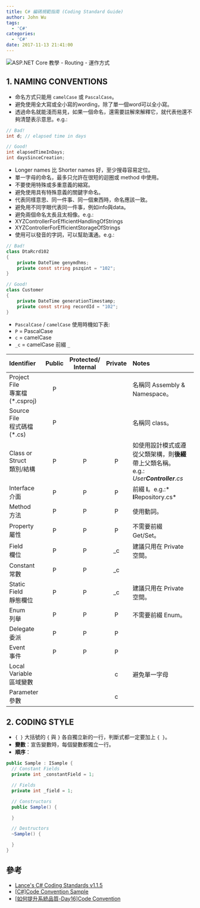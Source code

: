 ```yaml
---
title: C# 編碼規範指南 (Coding Standard Guide)
author: John Wu
tags:
  - 'C#'
categories:
  - 'C#'
date: 2017-11-13 21:41:00
---
```

![ASP.NET Core 教學 - Routing - 運作方式](/images/pasted-115.png)


<!-- more -->

## 1.	NAMING CONVENTIONS

* 命名方式只能用 `camelCase` 或 `PascalCase`。  
* 避免使用全大寫或全小寫的wording，除了單一個word可以全小寫。  
* 透過命名就能淺而易見，如果一個命名，還需要註解來解釋它，就代表他還不夠清楚表示意思。e.g.:  

```cs
// Bad!
int d; // elapsed time in days 

// Good!
int elapsedTimeInDays;
int daysSinceCreation;
```

*	Longer names 比 Shorter names 好，至少搜尋容易定位。  
* 單一字母的命名，最多只允許在很短的迴圈或 method 中使用。  
*	不要使用特殊或多重意義的縮寫。  
*	避免使用具有特殊意義的關鍵字命名。  
*	代表同樣意思、同一件事、同一個東西時，命名應該一致。  
*	避免用不同字眼代表同一件事，例如info與data。  
*	避免兩個命名太長且太相像。e.g.:  
 * XYZControllerForEfficientHandlingOfStrings  
 * XYZControllerForEfficientStorageOfStrings  
* 使用可以發音的字詞，可以幫助溝通。e.g.:

```cs
// Bad!
class DtaRcrd102
{
    private DateTime genymdhms;
    private const string pszqint = "102";
}

// Good!
class Customer
{
    private DateTime generationTimestamp;
    private const string recordId = "102";
}
```

* `PascalCase` / `camelCase` 使用時機如下表:
 * `P` = PascalCase
 * `c` = camelCase
 * `_c` = camelCase 前綴 `_`

| Identifier      | Public    | Protected/<br />Internal    | Private   | Notes                         |  
| :------         | :------:  | :------:              | :------:  | :------                       |
| Project File<br />專案檔(*.csproj)  | P         |                       |           | 名稱同 Assembly & Namespace。   |
| Source File<br />程式碼檔(*.cs)   | P         |                       |           | 名稱同 class。   |
| Class or Struct<br />類別/結構  | P         | P  | P  | 如使用設計模式或遵從父類架構，則**後綴**帶上父類名稱。<br />e.g.: *User**Controller**.cs*   |
| Interface<br />介面   | P         | P  | P  | 前綴 **I**。e.g.:* **I**Repository.cs*   |
| Method<br />方法   | P         | P  | P  | 使用動詞。 |
| Property<br />屬性   | P         | P  | P  | 不需要前綴 Get/Set。 |
| Field<br />欄位    | P         | P  | _c  | 建議只用在 Private 空間。   |
| Constant<br />常數    | P         | P  | _c  |    |
| Static Field<br />靜態欄位   | P         | P  | _c  | 建議只用在 Private 空間。  |
| Enum<br />列舉   | P         | P  | P  | 不需要前綴 Enum。 |
| Delegate<br />委派   | P         | P  | P  |  |
| Event<br />事件   | P         | P  | P  |  |
| Local Variable<br />區域變數   |          |   | c  | 避免單一字母 |
| Parameter<br />參數   |          |   | c  |   | |

## 2. CODING STYLE

* `{ }` 大括號的 `{` 與 `}` 各自獨立新的一行，判斷式都一定要加上 `{ }`。
* **變數**：宣告變數時，每個變數都獨立一行。
* **順序**：
```cs
public Sample : ISample {
  // Constant Fields
  private int _constantField = 1;

  // Fields
  private int _field = 1;

  // Constructors
  public Sample() { 

  }

  // Destructors
  ~Sample() { 

  }
}
```

## 參考

* [Lance's C# Coding Standards v1.1.5](https://aspblogs.blob.core.windows.net/media/lhunt/Publications/CSharp%20Coding%20Standards.pdf)  
* [[C#]Code Convention Sample](https://dotblogs.com.tw/hatelove/archive/2011/12/21/csharp-code-convention.aspx)
* [[如何提升系統品質-Day16]Code Convention](http://ithelp.ithome.com.tw/articles/10079251)
